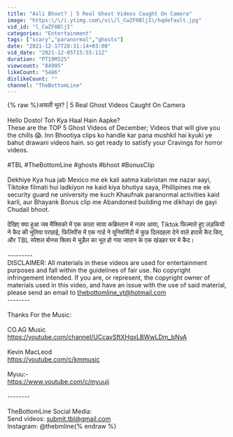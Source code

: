 ```yaml
---
title: "Asli Bhoot? | 5 Real Ghost Videos Caught On Camera"
image: "https:\/\/i.ytimg.com\/vi\/l_CwZF0BljI\/hqdefault.jpg"
vid_id: "l_CwZF0BljI"
categories: "Entertainment"
tags: ["scary","paranormal","ghosts"]
date: "2021-12-17T20:31:14+03:00"
vid_date: "2021-12-05T15:55:11Z"
duration: "PT19M32S"
viewcount: "84905"
likeCount: "5486"
dislikeCount: ""
channel: "TheBottomLine"
---
```

{% raw %}असली भूत? | 5 Real Ghost Videos Caught On Camera<br /><br />Hello Dosto! Toh Kya Haal Hain Aapke?<br />These are the TOP 5 Ghost Videos of December; Videos that will give you the chills 😱. Inn Bhootiya clips ko handle kar pana mushkil hai kyuki ye bahut drawani videos hain. so get ready to satisfy your Cravings for horror videos.<br /><br />#TBL #TheBottomLine #ghosts #bhoot #BonusClip<br /><br />Dekhiye Kya hua jab Mexico me ek kali aatma kabristan me nazar aayi, Tiktoke filmati hui ladkiyon ne kaid kiya bhutiya saya, Phillipines me ek security guard ne university me kuch Khaufnak paranormal activities kaid karli, aur Bhayank Bonus clip me Abandoned building me dikhayi de gayi Chudail bhoot.<br /><br />देखिए क्या हुआ जब मैक्सिको में एक काला साया कब्रिस्तान में नज़र आया, Tiktok फिल्माते हुए लड़कियों ने कैद की भूतिया परछाई, फिलिपींस में एक गार्ड ने यूनिवर्सिटी में कुछ दिलदहला देने वाले हादसे कैद किए, और TBL स्पेशल बोनस क्लिप मे चुड़ैल का भूत हो गया जापान के एक खंडहर घर मे कैद।<br /><br />---------<br />DISCLAIMER: All materials in these videos are used for entertainment purposes and fall within the guidelines of fair use. No copyright infringement intended. If you are, or represent, the copyright owner of materials used in this video, and have an issue with the use of said material, please send an email to thebottomline_yt@hotmail.com<br />--------<br /><br />Thanks For the Music:<br /><br />CO.AG Music<br /><a rel="nofollow" target="blank" href="https://youtube.com/channel/UCcavSftXHgxLBWwLDm_bNvA">https://youtube.com/channel/UCcavSftXHgxLBWwLDm_bNvA</a><br /><br />Kevin MacLeod<br /><a rel="nofollow" target="blank" href="https://youtube.com/c/kmmusic">https://youtube.com/c/kmmusic</a><br /><br />Myuu:-<br /><a rel="nofollow" target="blank" href="https://www.youtube.com/c/myuuji">https://www.youtube.com/c/myuuji</a><br /><br />--------<br /><br />TheBottomLine Social Media:<br />Send videos: submit.tbl@gmail.com<br />Instagram: @thebmline{% endraw %}
